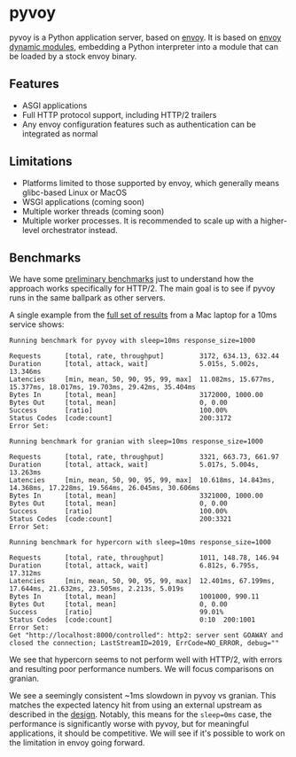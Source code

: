 # pyvoy

pyvoy is a Python application server, based on [envoy][]. It is based on [envoy dynamic modules][], embedding a
Python interpreter into a module that can be loaded by a stock envoy binary.

## Features

- ASGI applications
- Full HTTP protocol support, including HTTP/2 trailers
- Any envoy configuration features such as authentication can be integrated as normal

## Limitations

- Platforms limited to those supported by envoy, which generally means glibc-based Linux or MacOS
- WSGI applications (coming soon)
- Multiple worker threads (coming soon)
- Multiple worker processes. It is recommended to scale up with a higher-level orchestrator instead.

[envoy]: https://www.envoyproxy.io/
[envoy dynamic modules]: https://www.envoyproxy.io/docs/envoy/latest/intro/arch_overview/advanced/dynamic_modules

## Benchmarks

We have some [preliminary benchmarks](bench/run_benchmark.py) just to understand how the approach works specifically for
HTTP/2. The main goal is to see if pyvoy runs in the same ballpark as other servers.

A single example from the [full set of results](bench/example_result.txt) from a Mac laptop for a 10ms service shows:

```
Running benchmark for pyvoy with sleep=10ms response_size=1000

Requests      [total, rate, throughput]         3172, 634.13, 632.44
Duration      [total, attack, wait]             5.015s, 5.002s, 13.346ms
Latencies     [min, mean, 50, 90, 95, 99, max]  11.082ms, 15.677ms, 15.377ms, 18.017ms, 19.703ms, 29.42ms, 35.404ms
Bytes In      [total, mean]                     3172000, 1000.00
Bytes Out     [total, mean]                     0, 0.00
Success       [ratio]                           100.00%
Status Codes  [code:count]                      200:3172
Error Set:

Running benchmark for granian with sleep=10ms response_size=1000

Requests      [total, rate, throughput]         3321, 663.73, 661.97
Duration      [total, attack, wait]             5.017s, 5.004s, 13.263ms
Latencies     [min, mean, 50, 90, 95, 99, max]  10.618ms, 14.843ms, 14.368ms, 17.228ms, 19.564ms, 26.045ms, 30.606ms
Bytes In      [total, mean]                     3321000, 1000.00
Bytes Out     [total, mean]                     0, 0.00
Success       [ratio]                           100.00%
Status Codes  [code:count]                      200:3321
Error Set:

Running benchmark for hypercorn with sleep=10ms response_size=1000

Requests      [total, rate, throughput]         1011, 148.78, 146.94
Duration      [total, attack, wait]             6.812s, 6.795s, 17.312ms
Latencies     [min, mean, 50, 90, 95, 99, max]  12.401ms, 67.199ms, 17.644ms, 21.632ms, 23.505ms, 2.213s, 5.019s
Bytes In      [total, mean]                     1001000, 990.11
Bytes Out     [total, mean]                     0, 0.00
Success       [ratio]                           99.01%
Status Codes  [code:count]                      0:10  200:1001
Error Set:
Get "http://localhost:8000/controlled": http2: server sent GOAWAY and closed the connection; LastStreamID=2019, ErrCode=NO_ERROR, debug=""
```

We see that hypercorn seems to not perform well with HTTP/2, with errors and resulting poor performance numbers. We will
focus comparisons on granian.

We see a seemingly consistent ~1ms slowdown in pyvoy vs granian. This matches the expected latency hit from using an
external upstream as described in the [design](./DESIGN.md). Notably, this means for the `sleep=0ms` case, the performance
is significantly worse with pyvoy, but for meaningful applications, it should be competitive. We will see if it's possible
to work on the limitation in envoy going forward.
